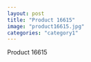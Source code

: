 ```yaml
---
layout: post
title: "Product 16615"
image: "product16615.jpg"
categories: "category1"
---
```

Product 16615
